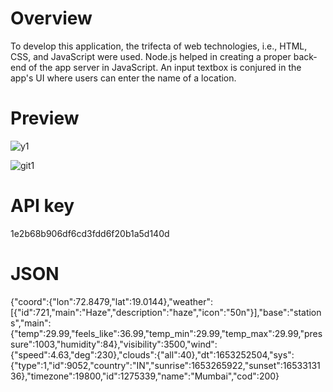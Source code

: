 # Overview

To develop this application, the trifecta of web technologies, i.e., HTML, CSS, and JavaScript were used. Node.js helped in creating a proper back-end of the app server in JavaScript. An input textbox is conjured in the app's UI where users can enter the name of a location.

# Preview

![y1](https://user-images.githubusercontent.com/95738709/169714215-e03b51e5-76ea-44c8-a6fa-c56502b58b59.jpg)


![git1](https://user-images.githubusercontent.com/95738709/169714237-6febf6d6-b833-4946-96f6-02128d0cca09.jpg)

# API key

1e2b68b906df6cd3fdd6f20b1a5d140d

# JSON

{"coord":{"lon":72.8479,"lat":19.0144},"weather":[{"id":721,"main":"Haze","description":"haze","icon":"50n"}],"base":"stations","main":{"temp":29.99,"feels_like":36.99,"temp_min":29.99,"temp_max":29.99,"pressure":1003,"humidity":84},"visibility":3500,"wind":{"speed":4.63,"deg":230},"clouds":{"all":40},"dt":1653252504,"sys":{"type":1,"id":9052,"country":"IN","sunrise":1653265922,"sunset":1653313136},"timezone":19800,"id":1275339,"name":"Mumbai","cod":200}
